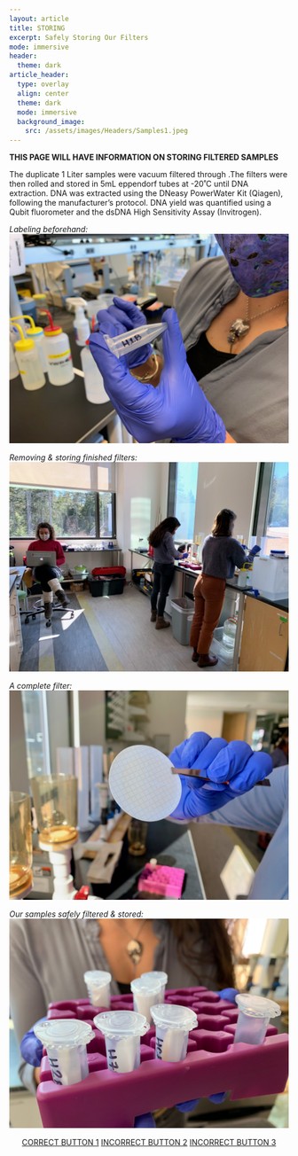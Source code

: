 ```yaml
---
layout: article
title: STORING 
excerpt: Safely Storing Our Filters
mode: immersive
header:
  theme: dark
article_header:
  type: overlay
  align: center
  theme: dark
  mode: immersive
  background_image:
    src: /assets/images/Headers/Samples1.jpeg
---
```


**THIS PAGE WILL HAVE INFORMATION ON STORING FILTERED SAMPLES**

 The duplicate 1 Liter samples were vacuum filtered through .The filters were then rolled and stored in 5mL eppendorf tubes at -20˚C until DNA extraction. DNA was extracted using the DNeasy PowerWater Kit (Qiagen), following the manufacturer’s protocol. DNA yield was quantified using a Qubit fluorometer and the dsDNA High Sensitivity Assay (Invitrogen). 


*Labeling beforehand:*
![Labeling1](/assets/images/BIG-FILT/Labeling1.jpeg) 

*Removing & storing finished filters:*
![Group2](/assets/images/BIG-FILT/Group2.jpeg)  

*A complete filter:*
![Filtering5](/assets/images/BIG-FILT/Filtering5.jpeg)   

*Our samples safely filtered & stored:*
![Samples1](/assets/images/BIG-FILT/Samples1.jpeg)  

<p align="center">
<a class="button button--outline-primary button--pill" href="https://maine-wodna.github.io/Extraction/ExtractionBackground">CORRECT BUTTON 1</a> <a class="button button--outline-primary button--pill" href="ExtractionBackground2">INCORRECT BUTTON 2</a> <a class="button button--outline-primary button--pill" href="ExtractionBackground2">INCORRECT BUTTON 3</a></p>